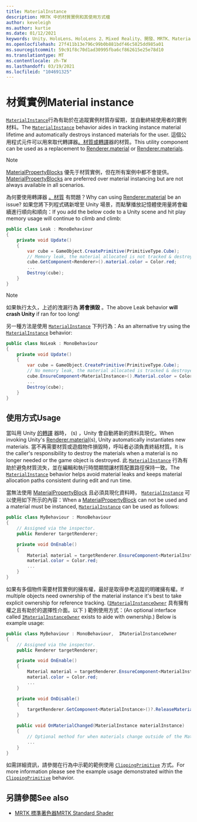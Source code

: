 ```yaml
---
title: MaterialInstance
description: MRTK 中的材質實例和其使用方式檔
author: keveleigh
ms.author: kurtie
ms.date: 01/12/2021
keywords: Unity、HoloLens、HoloLens 2、Mixed Reality、開發、MRTK、MaterialInstance、
ms.openlocfilehash: 27f411b13e796c99b0b881bdf46c5825dd985a01
ms.sourcegitcommit: 59c91f8c70d1ad30995fba6cf862615e25e78d10
ms.translationtype: MT
ms.contentlocale: zh-TW
ms.lasthandoff: 03/19/2021
ms.locfileid: "104691325"
---
```

# <a name="material-instance"></a><span data-ttu-id="d413b-104">材質實例</span><span class="sxs-lookup"><span data-stu-id="d413b-104">Material instance</span></span>

<span data-ttu-id="d413b-105">[`MaterialInstance`](xref:Microsoft.MixedReality.Toolkit.Rendering.MaterialInstance)行為有助於在追蹤實例材質存留期，並自動終結使用者的實例材料。</span><span class="sxs-lookup"><span data-stu-id="d413b-105">The [`MaterialInstance`](xref:Microsoft.MixedReality.Toolkit.Rendering.MaterialInstance) behavior aides in tracking instance material lifetime and automatically destroys instanced materials for the user.</span></span> <span data-ttu-id="d413b-106">這個公用程式元件可以用來取代轉譯器[。材質](https://docs.unity3d.com/ScriptReference/Renderer-material.html)[或轉譯](https://docs.unity3d.com/ScriptReference/Renderer-material.html)器的材質。</span><span class="sxs-lookup"><span data-stu-id="d413b-106">This utility component can be used as a replacement to [Renderer.material](https://docs.unity3d.com/ScriptReference/Renderer-material.html) or [Renderer.materials](https://docs.unity3d.com/ScriptReference/Renderer-material.html).</span></span>

> [!NOTE]
> <span data-ttu-id="d413b-107">[MaterialPropertyBlocks](https://docs.unity3d.com/ScriptReference/MaterialPropertyBlock.html) 優先于材質實例，但在所有案例中都不會提供。</span><span class="sxs-lookup"><span data-stu-id="d413b-107">[MaterialPropertyBlocks](https://docs.unity3d.com/ScriptReference/MaterialPropertyBlock.html) are preferred over material instancing but are not always available  in all scenarios.</span></span>

<span data-ttu-id="d413b-108">為何要使用轉譯器 [。材質](https://docs.unity3d.com/ScriptReference/Renderer-material.html) 有問題？</span><span class="sxs-lookup"><span data-stu-id="d413b-108">Why can using [Renderer.material](https://docs.unity3d.com/ScriptReference/Renderer-material.html) be an issue?</span></span> <span data-ttu-id="d413b-109">如果您將下列程式碼新增至 Unity 場景，而點擊播放記憶體使用量將會繼續進行順向和順向：</span><span class="sxs-lookup"><span data-stu-id="d413b-109">If you add the below code to a Unity scene and hit play memory usage will continue to climb and climb:</span></span>

```c#
public class Leak : MonoBehaviour
{
    private void Update()
    {
        var cube = GameObject.CreatePrimitive(PrimitiveType.Cube);
        // Memory leak, the material allocated is not tracked & destroyed.
        cube.GetComponent<Renderer>().material.color = Color.red;
        ...
        Destroy(cube);
    }
}
```

> [!NOTE]
> <span data-ttu-id="d413b-110">如果執行太久，上述的洩漏行為 **將會損毀** 。</span><span class="sxs-lookup"><span data-stu-id="d413b-110">The above Leak behavior **will crash Unity** if ran for too long!</span></span>

<span data-ttu-id="d413b-111">另一種方法是使用 [`MaterialInstance`](xref:Microsoft.MixedReality.Toolkit.Rendering.MaterialInstance) 下列行為：</span><span class="sxs-lookup"><span data-stu-id="d413b-111">As an alternative try using the [`MaterialInstance`](xref:Microsoft.MixedReality.Toolkit.Rendering.MaterialInstance) behavior:</span></span>

```c#
public class NoLeak : MonoBehaviour
{
    private void Update()
    {
        var cube = GameObject.CreatePrimitive(PrimitiveType.Cube);
        // No memory leak, the material allocated is tracked & destroyed by MaterialInstance.
        cube.EnsureComponent<MaterialInstance>().Material.color = Color.red;
        ...
        Destroy(cube);
    }
}
```

## <a name="usage"></a><span data-ttu-id="d413b-112">使用方式</span><span class="sxs-lookup"><span data-stu-id="d413b-112">Usage</span></span>

<span data-ttu-id="d413b-113">當叫用 Unity [的轉譯](https://docs.unity3d.com/ScriptReference/Renderer-material.html) 器時， (s) ，Unity 會自動將新的資料具現化。</span><span class="sxs-lookup"><span data-stu-id="d413b-113">When invoking Unity's [Renderer.material](https://docs.unity3d.com/ScriptReference/Renderer-material.html)(s), Unity automatically instantiates new materials.</span></span> <span data-ttu-id="d413b-114">當不再需要材質或遊戲物件損毀時，呼叫者必須負責終結材質。</span><span class="sxs-lookup"><span data-stu-id="d413b-114">It is the caller's responsibility to destroy the materials when a material is no longer needed or the game object is destroyed.</span></span> <span data-ttu-id="d413b-115">此 [`MaterialInstance`](xref:Microsoft.MixedReality.Toolkit.Rendering.MaterialInstance) 行為有助於避免材質流失，並在編輯和執行時間期間讓材質配置路徑保持一致。</span><span class="sxs-lookup"><span data-stu-id="d413b-115">The [`MaterialInstance`](xref:Microsoft.MixedReality.Toolkit.Rendering.MaterialInstance) behavior helps avoid material leaks and keeps material allocation paths consistent during edit and run time.</span></span>

<span data-ttu-id="d413b-116">當無法使用 [MaterialPropertyBlock](https://docs.unity3d.com/ScriptReference/MaterialPropertyBlock.html) 且必須具現化資料時， [`MaterialInstance`](xref:Microsoft.MixedReality.Toolkit.Rendering.MaterialInstance) 可以使用如下所示的內容：</span><span class="sxs-lookup"><span data-stu-id="d413b-116">When a [MaterialPropertyBlock](https://docs.unity3d.com/ScriptReference/MaterialPropertyBlock.html) can not be used and a material must be instanced, [`MaterialInstance`](xref:Microsoft.MixedReality.Toolkit.Rendering.MaterialInstance) can be used as follows:</span></span>

```c#
public class MyBehaviour : MonoBehaviour
{
    // Assigned via the inspector.
    public Renderer targetRenderer;

    private void OnEnable()
    {
        Material material = targetRenderer.EnsureComponent<MaterialInstance>().Material;
        material.color = Color.red;
        ...
    }
}
```

<span data-ttu-id="d413b-117">如果有多個物件需要材質實例的擁有權，最好是取得參考追蹤的明確擁有權。</span><span class="sxs-lookup"><span data-stu-id="d413b-117">If multiple objects need ownership of the material instance it's best to take explicit ownership for reference tracking.</span></span> <span data-ttu-id="d413b-118"> ([`IMaterialInstanceOwner`](xref:Microsoft.MixedReality.Toolkit.Rendering.IMaterialInstanceOwner) 具有擁有權之且有助於的選擇性介面。以下 ) 範例使用方式：</span><span class="sxs-lookup"><span data-stu-id="d413b-118">(An optional interface called [`IMaterialInstanceOwner`](xref:Microsoft.MixedReality.Toolkit.Rendering.IMaterialInstanceOwner) exists to aide with ownership.) Below is example usage:</span></span>

```c#
public class MyBehaviour : MonoBehaviour,  IMaterialInstanceOwner
{
    // Assigned via the inspector.
    public Renderer targetRenderer;

    private void OnEnable()
    {
        Material material = targetRenderer.EnsureComponent<MaterialInstance>().AcquireMaterial(this);
        material.color = Color.red;
        ...
    }

    private void OnDisable()
    {
        targetRenderer.GetComponent<MaterialInstance>()?.ReleaseMaterial(this)
    }

    public void OnMaterialChanged(MaterialInstance materialInstance)
    {
        // Optional method for when materials change outside of the MaterialInstance.
        ...
    }
}
```

<span data-ttu-id="d413b-119">如需詳細資訊，請參閱在行為中示範的範例使用 [`ClippingPrimitive`](xref:Microsoft.MixedReality.Toolkit.Utilities.ClippingPrimitive) 方式。</span><span class="sxs-lookup"><span data-stu-id="d413b-119">For more information please see the example usage demonstrated within the [`ClippingPrimitive`](xref:Microsoft.MixedReality.Toolkit.Utilities.ClippingPrimitive) behavior.</span></span>

## <a name="see-also"></a><span data-ttu-id="d413b-120">另請參閱</span><span class="sxs-lookup"><span data-stu-id="d413b-120">See also</span></span>

* [<span data-ttu-id="d413b-121">MRTK 標準著色器</span><span class="sxs-lookup"><span data-stu-id="d413b-121">MRTK Standard Shader</span></span>](MRTKStandardShader.md)

